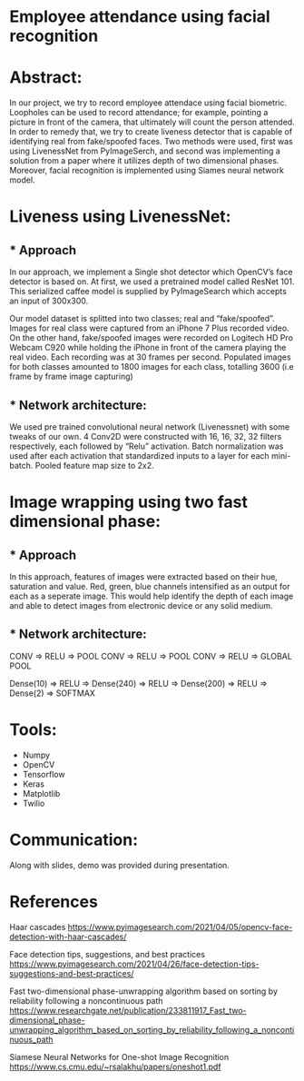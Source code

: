 # Employee attendance using facial recognition

# Abstract:
In our project, we try to record employee attendace using facial biometric. Loopholes can be used to record attendance; for example, pointing a picture in front of the camera, that ultimately will count the person attended. In order to remedy that, we try to create liveness detector that is capable of identifying real from fake/spoofed faces. Two methods were used, first was using LivenessNet from PyImageSerch, and second was implementing a solution from a paper where it utilizes depth of two dimensional phases. Moreover, facial recognition is implemented using Siames neural network model.


# Liveness using LivenessNet:

## * Approach
In our approach, we implement a Single shot detector which OpenCV’s face detector is based on. At first, we used a pretrained model called ResNet 101. This serialized caffee model is supplied by PyImageSearch which accepts an input of 300x300.

Our model dataset is splitted into two classes; real and “fake/spoofed”. Images for real class were captured from an iPhone 7 Plus recorded video. On the other hand, fake/spoofed images were recorded on Logitech HD Pro Webcam C920 while holding the iPhone in front of the camera playing the real video. Each recording was at 30 frames per second. Populated images for both classes amounted to 1800 images for each class, totalling 3600 (i.e frame by frame image capturing)

## * Network architecture:

We used pre trained convolutional neural network (Livenessnet) with some tweaks of our own. 4 Conv2D were constructed with 16, 16, 32, 32 filters respectively, each followed by “Relu” activation. Batch normalization was used after each activation that standardized inputs to a layer for each mini-batch. Pooled feature map size to 2x2. 

# Image wrapping using two fast dimensional phase:

## * Approach
In this approach, features of images were extracted based on their hue, saturation and value. Red, green, blue channels intensified as an output for each as a seperate image. This would help identify the depth of each image and able to detect images from electronic device or any solid medium.

## * Network architecture:
CONV => RELU => POOL
CONV => RELU => POOL 
CONV => RELU => GLOBAL POOL

Dense(10) => RELU => Dense(240) => RELU => Dense(200) => RELU => Dense(2) => SOFTMAX



# Tools:
* Numpy
* OpenCV
* Tensorflow
* Keras
* Matplotlib
* Twilio

# Communication:
Along with slides, demo was provided during presentation.

# References

Haar cascades 
https://www.pyimagesearch.com/2021/04/05/opencv-face-detection-with-haar-cascades/

Face detection tips, suggestions, and best practices
https://www.pyimagesearch.com/2021/04/26/face-detection-tips-suggestions-and-best-practices/

Fast two-dimensional phase-unwrapping algorithm based on sorting by reliability following a noncontinuous path
https://www.researchgate.net/publication/233811917_Fast_two-dimensional_phase-unwrapping_algorithm_based_on_sorting_by_reliability_following_a_noncontinuous_path

Siamese Neural Networks for One-shot Image Recognition
https://www.cs.cmu.edu/~rsalakhu/papers/oneshot1.pdf

